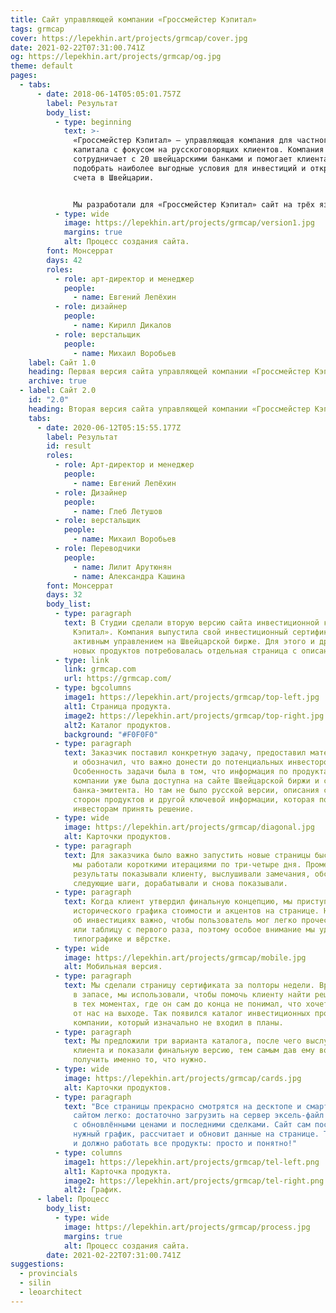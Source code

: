 ```yaml
---
title: Сайт управляющей компании «Гроссмейстер Кэпитал»
tags: grmcap
cover: https://lepekhin.art/projects/grmcap/cover.jpg
date: 2021-02-22T07:31:00.741Z
og: https://lepekhin.art/projects/grmcap/og.jpg
theme: default
pages:
  - tabs:
      - date: 2018-06-14T05:05:01.757Z
        label: Результат
        body_list:
          - type: beginning
            text: >-
              «Гроссмейстер Кэпитал» — управляющая компания для частного
              капитала с фокусом на русскоговорящих клиентов. Компания
              сотрудничает с 20 швейцарскими банками и помогает клиентам
              подобрать наиболее выгодные условия для инвестиций и открытия
              счета в Швейцарии.


              Мы разработали для «Гроссмейстер Кэпитал» сайт на трёх языках: русском, английском и немецком.
          - type: wide
            image: https://lepekhin.art/projects/grmcap/version1.jpg
            margins: true
            alt: Процесс создания сайта.
        font: Монсеррат
        days: 42
        roles:
          - role: арт-директор и менеджер
            people:
              - name: Евгений Лепёхин
          - role: дизайнер
            people:
              - name: Кирилл Дикалов
          - role: верстальщик
            people:
              - name: Михаил Воробьев
    label: Сайт 1.0
    heading: Первая версия сайта управляющей компании «Гроссмейстер Кэпитал»
    archive: true
  - label: Сайт 2.0
    id: "2.0"
    heading: Вторая версия сайта управляющей компании «Гроссмейстер Кэпитал»
    tabs:
      - date: 2020-06-12T05:15:55.177Z
        label: Результат
        id: result
        roles:
          - role: Арт-директор и менеджер
            people:
              - name: Евгений Лепёхин
          - role: Дизайнер
            people:
              - name: Глеб Летушов
          - role: верстальщик
            people:
              - name: Михаил Воробьев
          - role: Переводчики
            people:
              - name: Лилит Арутюнян
              - name: Александра Кашина
        font: Монсеррат
        days: 32
        body_list:
          - type: paragraph
            text: В Студии сделали вторую версию сайта инвестиционной компании «Гроссмейстер
              Кэпитал». Компания выпустила свой инвестиционный сертификат с
              активным управлением на Швейцарской бирже. Для этого и других
              новых продуктов потребовалась отдельная страница с описанием.
          - type: link
            link: grmcap.com
            url: https://grmcap.com/
          - type: bgcolumns
            image1: https://lepekhin.art/projects/grmcap/top-left.jpg
            alt1: Страница продукта.
            image2: https://lepekhin.art/projects/grmcap/top-right.jpg
            alt2: Каталог продуктов.
            background: "#F0F0F0"
          - type: paragraph
            text: Заказчик поставил конкретную задачу, предоставил материалы для анализа
              и обозначил, что важно донести до потенциальных инвесторов.
              Особенность задачи была в том, что информация по продуктам
              компании уже была доступна на сайте Швейцарской биржи и сайте
              банка-эмитента. Но там не было русской версии, описания сильных
              сторон продуктов и другой ключевой информации, которая помогла бы
              инвесторам принять решение.
          - type: wide
            image: https://lepekhin.art/projects/grmcap/diagonal.jpg
            alt: Карточки продуктов.
          - type: paragraph
            text: Для заказчика было важно запустить новые страницы быстро. Поэтому
              мы работали короткими итерациями по три-четыре дня. Промежуточные
              результаты показывали клиенту, выслушивали замечания, обсуждали
              следующие шаги, дорабатывали и снова показывали.
          - type: paragraph
            text: Когда клиент утвердил финальную концепцию, мы приступили к проработке
              исторического графика стоимости и акцентов на странице. На сайте
              об инвестициях важно, чтобы пользователь мог легко прочесть график
              или таблицу с первого раза, поэтому особое внимание мы уделили
              типографике и вёрстке.
          - type: wide
            image: https://lepekhin.art/projects/grmcap/mobile.jpg
            alt: Мобильная версия.
          - type: paragraph
            text: Мы сделали страницу сертификата за полторы недели. Время, которое осталось
              в запасе, мы использовали, чтобы помочь клиенту найти решения
              в тех моментах, где он сам до конца не понимал, что хочет получить
              от нас на выходе. Так появился каталог инвестиционных продуктов
              компании, который изначально не входил в планы.
          - type: paragraph
            text: Мы предложили три варианта каталога, после чего выслушали пожелания
              клиента и показали финальную версию, тем самым дав ему возможность
              получить именно то, что нужно.
          - type: wide
            image: https://lepekhin.art/projects/grmcap/cards.jpg
            alt: Карточки продуктов.
          - type: paragraph
            text: "Все страницы прекрасно смотрятся на десктопе и смартфонах. Управлять
              сайтом легко: достаточно загрузить на сервер эксель-файл
              с обновлёнными ценами и последними сделками. Сайт сам построит
              нужный график, рассчитает и обновит данные на странице. Только так
              и должно работать все продукты: просто и понятно!"
          - type: columns
            image1: https://lepekhin.art/projects/grmcap/tel-left.png
            alt1: Карточка продукта.
            image2: https://lepekhin.art/projects/grmcap/tel-right.png
            alt2: График.
      - label: Процесс
        body_list:
          - type: wide
            image: https://lepekhin.art/projects/grmcap/process.jpg
            margins: true
            alt: Процесс создания сайта.
        date: 2021-02-22T07:31:00.741Z
suggestions:
  - provincials
  - silin
  - leoarchitect
---
```

